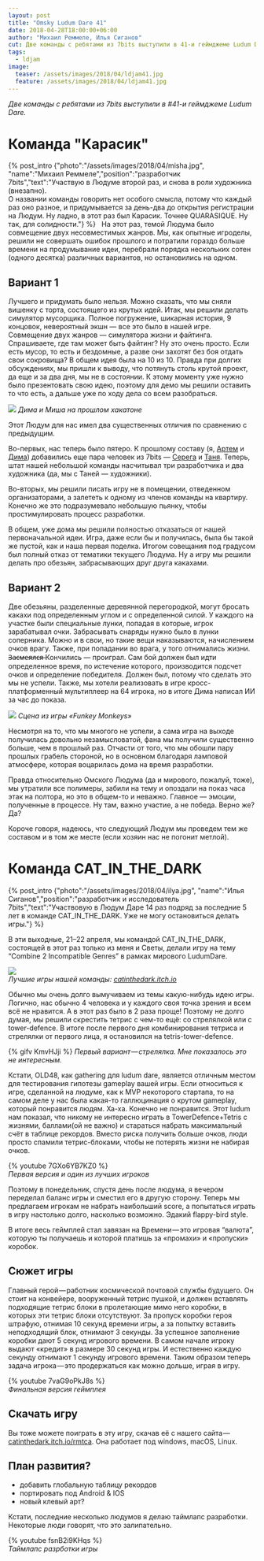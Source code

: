 ```yaml
---
layout: post
title: "Omsky Ludum Dare 41"
date: 2018-04-28T18:00:00+06:00
author: "Михаил Реммеле, Илья Сиганов"
cut: Две команды с ребятами из 7bits выступили в 41-и геймджеме Ludum Dare - "Карасик" и "CAT_IN_THE_DARK".
tags:
  - ldjam
image: 
  teaser: /assets/images/2018/04/ldjam41.jpg
  feature: /assets/images/2018/04/ldjam41.jpg
---
```


*Две команды с ребятами из 7bits выступили в #41-и геймджеме Ludum Dare.*

# Команда "Карасик"

{% post_intro {"photo":"/assets/images/2018/04/misha.jpg", "name":"Михаил Реммеле","position":"разработчик 7bits","text":"Участвую в Людуме второй раз, и снова в роли художника (внезапно). <br>О названии команды говорить нет особого смысла, потому что каждый раз оно разное, и придумывается за день-два до открытия регистрации на Людум. Ну ладно, в этот раз был Карасик. Точнее QUARASIQUE. Ну так, для солидности."} %} 
&nbsp;
На этот раз, темой Людума было совмещение двух несовместимых жанров. Мы, как опытные игроделы, решили не совершать ошибок прошлого и потратили гораздо больше времени на продумывание идеи, перебрали порядка нескольких сотен (одного десятка) различных вариантов, но остановились на одном. 

## Вариант 1

Лучшего и придумать было нельзя. Можно сказать, что мы сняли вишенку с торта, состоящего из крутых идей. Итак, мы решили делать симулятор мусорщика. Полное погружение, шикарная история, 9 концовок, невероятный экшн — все это было в нашей игре. Совмещение двух жанров — симулятора жизни и файтинга. Спрашиваете, где там может быть файтинг? Ну это очень просто. Если есть мусор, то есть и бездомные, а разве они захотят без боя отдать свои сокровища? В общем идея была на 10 из 10. Правда при долгих обсуждениях, мы пришли к выводу, что потянуть столь крутой проект, да еще и за два дня, мы не в состоянии. К этому моменту уже нужно было презентовать свою идею, поэтому для демо мы решили оставить то что есть, а дальше уже по ходу дела со всем разобраться.  

![](/assets/images/2018/04/karasiq_last.jpg)
*Дима и Миша на прошлом хакатоне*
  
Этот Людум для нас имел два существенных отличия по сравнению с предыдущим.  
  
Во-первых, нас теперь было пятеро. К прошлому составу (я, [Артем](https://vk.com/truedarkcloud "https://vk.com/truedarkcloud") и [Дима](https://vk.com/id31291081 "https://vk.com/id31291081")) добавились еще пара человек из 7bits — [Серега](https://vk.com/id249417926 "https://vk.com/id249417926") и [Таня](https://vk.com/tatyana_lusheva "https://vk.com/tatyana_lusheva"). Теперь, штат нашей небольшой команды насчитывал три разработчика и два художника (да, мы с Таней — художники).  
  
Во-вторых, мы решили писать игру не в помещении, отведенном организаторами, а залететь к одному из членов команды на квартиру. Конечно же это подразумевало небольшую пьянку, чтобы простимулировать процесс разработки.  
  
В общем, уже дома мы решили полностью отказаться от нашей первоначальной идеи. Игра, даже если бы и получилась, была бы такой же пустой, как и наша первая поделка. Итогом совещания под градусом был полный отказ от тематики текущего Людума. Ну а игру мы решили делать про обезьян, забрасывающих друг друга какахами.  

## Вариант 2

Две обезьяны, разделенные деревянной перегородкой, могут бросать какахи под определенным углом и с определенной силой. У каждого на участке были специальные лунки, попадая в которые, игрок зарабатывал очки. Забрасывать снаряды нужно было в лунки соперника. Можно и в свои, но такие вещи наказываются, начислением очков врагу. Также, при попадании во врага, у того отнимались жизни. ~~З̶а̶с̶м̶е̶я̶л̶с̶я̶~~ Кончились — проиграл. Сам бой должен был идти определенное время, по истечение которого, производится подсчет очков и определение победителя. Должен был, потому что сделать это мы не успели. Также, мы хотели реализовать в игре кросс-платформенный мультиплеер на 64 игрока, но в итоге Дима написал ИИ за час до показа.  

![](/assets/images/2018/04/karasiq_screenshot.png)
*Cцена из игры «Funkey Monkeys»*
 
Несмотря на то, что мы многого не успели, а сама игра на выходе получилась довольно незамысловатой, фана мы получили существенно больше, чем в прошлый раз. Отчасти от того, что мы обошли пару прошлых грабель стороной, но в основном благодаря ламповой атмосфере, которая воцарилась дома на время разработки.  
  
Правда относительно Омского Людума (да и мирового, пожалуй, тоже), мы утратили все полимеры, забили на тему и опоздали на показ часа этак на полтора, но это в общем-то и неважно. Главное — эмоции, полученные в процессе. Ну там, важно участие, а не победа. Верно же? Да?  
  
Короче говоря, надеюсь, что следующий Людум мы проведем тем же составом и в том же месте (если хозяин нас не погонит метлой).

# Команда CAT_IN_THE_DARK

{% post_intro {"photo":"/assets/images/2018/04/ilya.jpg", "name":"Илья Сиганов","position":"разработчик и исследователь 7bits","text":"Участвовую в Людум Даре 14 раз подряд за последние 5 лет в команде CAT_IN_THE_DARK. Уже не могу остановиться делать игры."} %} 

В эти выходные, 21–22 апреля, мы командой CAT_IN_THE_DARK, состоящей в этот раз только из меня и Светы, делали игру на тему “Combine 2 Incompatible Genres” в рамках мирового LudumDare.

![](/assets/images/2018/04/cat_in_the_dark_best.jpg)  
*Лучшие игры нашей команды: [catinthedark.itch.io](https://catinthedark.itch.io/)*

Обычно мы очень долго вымучиваем из темы какую-нибудь идею игры. Логично, нас обычно 4 человека и у каждого своя точка зрения и всем всё не нравится. А в этот раз было в 2 раза проще! Поэтому не долго думая, мы решили скрестить тетрис с чем-то ещё: со стрелялкой или с tower-defence. В итоге после первого дня комбинирования тетриса и стрелялки от первого лица, я остановился на tetris-tower-defence.

{% gifv KmvHJji %} 
*Первый вариант — стрелялка. Мне показалось это не интересным.*

Кстати, OLD48, как gathering для ludum dare, является отличным местом для тестирования гипотезы gameplay вашей игры. Если относиться к игре, сделанной на людуме, как к MVP некоторого стартапа, то на самом деле у нас была какая-то галлюцинация о крутом gameplay, который понравится людям. Ха-ха. Конечно не понравится. Этот ludum нам показал, что никому не интересно играть в TowerDefence+Tetris с жизнями, баллами(ой не важно) и стараться набрать максимальный счёт в таблице рекордов. Вместо риска получить больше очков, люди просто спамили тетрис-блоками, чтобы не потерять жизни не набирая очков.

{% youtube 7GXo6YB7KZ0 %}  
*Первая версия и один из лучших игроков*

Поэтому в понедельник, спустя день после людума, я вечером переделал баланс игры и сместил его в другую сторону. Теперь мы предлагаем игрокам не набрать наибольший score, а попытаться играть в игру настолько долго, насколько возможно. Эдакий flappy-bird style.

В итоге весь геймплей стал завязан на Времени — это игровая “валюта”, которую ты получаешь и которой платишь за «промахи» и «пропуски» коробок.

## Сюжет игры

Главный герой — работник космической почтовой службы будущего. Он стоит на конвейере, вооруженный тетрис пушкой, и должен вставлять подходящие тетрис блоки в пролетающие мимо него коробки, в которых эти тетрис блоки отсутствуют. За пропуск коробки героя штрафую, отнимая 10 секунд времени игры, а за попытку вставить неподходящий блок, отнимают 3 секунды. За успешное заполнение коробки дают 5 секунд игрового времени. В самом начале игроку выдают «кредит» в размере 30 секунд игры. И естественно каждую секунду отнимают 1 секунду игрового времени. Таким образом теперь задача игрока — это продержаться как можно дольше, играя в игру.

{% youtube 7vaG9oPkJ8s %}  
*Финальная версия геймплея*

## Скачать игру

Вы тоже можете поиграть в эту игру, скачав её с нашего сайта — [catinthedark.itch.io/rmtca](https://catinthedark.itch.io/rmtca). Она работает под windows, macOS, Linux.

## План развития?

- добавить глобальную таблицу рекордов
- портировать под Android & IOS
- новый клевый арт?

Кстати, последние несколько людумов я делаю таймлапс разработки. Некоторые люди говорят, что это залипательно.

{% youtube fsnB2i9KHqs %}  
*Таймлапс разрботки игры*

